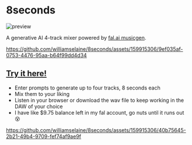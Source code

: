 # 8seconds

![preview](https://github.com/williamselaine/8seconds/raw/main/assets/8seconds_1.gif)

A generative AI 4-track mixer powered by [fal.ai musicgen](!https://fal.ai/models/musicgen/api).

https://github.com/williamselaine/8seconds/assets/159915306/9ef035af-0753-4476-95aa-b64f99dd4d34

## [Try it here!](https://williamselaine.github.io/8seconds/)
- Enter prompts to generate up to four tracks, 8 seconds each
- Mix them to your liking
- Listen in your browser or download the wav file to keep working in the DAW of your choice
- I have like $9.75 balance left in my fal account, go nuts until it runs out 😵



https://github.com/williamselaine/8seconds/assets/159915306/40b75645-2b21-49b4-9709-fef74af9ae9f

